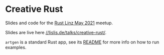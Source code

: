 # Creative Rust

Slides and code for the [Rust Linz May 2021](https://www.meetup.com/de-DE/Rust-Linz/events/276520435/) meetup.

Slides are live here [//lislis.de/talks/creative-rust/](https://lislis.de/talks/creative-rust/).

`artgen` is a standard Rust app, see its [README](https://github.com/lislis/talk-creative-rust/blob/main/artgen/README.md) for more info on how to run examples.
